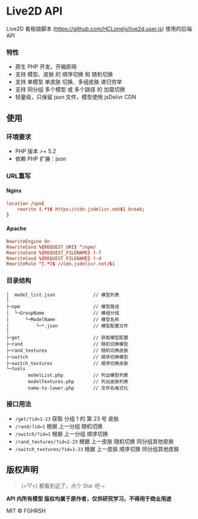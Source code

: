 # Live2D API

Live2D 看板娘脚本 (https://github.com/HCLonely/live2d.user.js) 使用的后端 API

### 特性

- 原生 PHP 开发，开箱即用
- 支持 模型、皮肤 的 顺序切换 和 随机切换
- 支持 单模型 单皮肤 切换、多组皮肤 递归穷举
- 支持 同分组 多个模型 或 多个路径 的 加载切换
- 轻量级，只保留 json 文件，模型使用 jsDelivr CDN

## 使用

### 环境要求
- PHP 版本 >= 5.2
- 依赖 PHP 扩展：json

### URL重写

#### Nginx

```conf
location /npm{
    rewrite (.*)$ https://cdn.jsdelivr.net$1 break;
}
```

#### Apache

```conf
RewriteEngine On
RewriteCond %{REQUEST_URI} ^/npm/
RewriteCond %{REQUEST_FILENAME} !-f
RewriteCond %{REQUEST_FILENAME} !-d
RewriteRule ^(.*)$ //cdn.jsdelivr.net/$1
```

### 目录结构

```shell
│  model_list.json              // 模型列表
│
├─npm                           // 模型路径
│  └─GroupName                  // 模组分组
│      └─ModelName              // 模型名称
│          └─*.json             // 模型配置文件
│
├─get                           // 获取模型配置
├─rand                          // 随机切换模型
├─rand_textures                 // 随机切换皮肤
├─switch                        // 顺序切换模型
├─switch_textures               // 顺序切换皮肤
└─tools
        modelList.php           // 列出模型列表
        modelTextures.php       // 列出皮肤列表
        name-to-lower.php       // 文件名格式化
```

### 接口用法
- `/get/?id=1-23` 获取 分组 1 的 第 23 号 皮肤
- `/rand/?id=1` 根据 上一分组 随机切换
- `/switch/?id=1` 根据 上一分组 顺序切换
- `/rand_textures/?id=1-23` 根据 上一皮肤 随机切换 同分组其他皮肤
- `/switch_textures/?id=1-23` 根据 上一皮肤 顺序切换 同分组其他皮肤

## 版权声明

> (>▽<) 都看到这了，点个 Star 吧 ~

**API 内所有模型 版权均属于原作者，仅供研究学习，不得用于商业用途**  

MIT © FGHRSH

